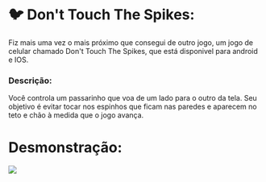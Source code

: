 # 🐦 Don't Touch The Spikes:
Fiz mais uma vez o mais próximo que consegui de outro jogo, um jogo de celular chamado Don't Touch The Spikes, que está disponivel para android e IOS.

### Descrição:
Você controla um passarinho que voa de um lado para o outro da tela. Seu objetivo é evitar tocar nos espinhos que ficam nas paredes e aparecem no teto e chão à medida que o jogo avança.

# Desmonstração:
![](GIF%20Don%27t%20Toush%20The%20Spikes.gif)
